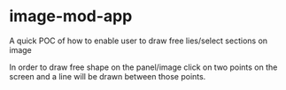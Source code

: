 # image-mod-app
A quick POC of how to enable user to draw free lies/select sections on image


In order to draw free shape on the panel/image click on two points on the screen and a line will be drawn between those points.
